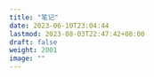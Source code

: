 ```yaml
---
title: "笔记"
date: 2023-06-10T23:04:44
lastmod: 2023-08-03T22:47:42+08:00
draft: false
weight: 2001
image: ""
---
```

